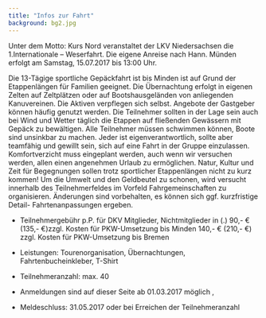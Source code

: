 ```yaml
---
title: "Infos zur Fahrt"
background: bg2.jpg
---
```

Unter dem Motto: Kurs Nord veranstaltet der LKV Niedersachsen die  1.Internationale – Weserfahrt.
Die eigene Anreise nach Hann. Münden erfolgt am Samstag, 15.07.2017 bis 13:00 Uhr.

Die 13-Tägige sportliche Gepäckfahrt ist  bis Minden ist auf Grund der Etappenlängen für Familien geeignet. Die Übernachtung erfolgt in eigenen Zelten auf Zeltplätzen oder auf Bootshausgeländen von anliegenden Kanuvereinen. Die Aktiven verpflegen sich selbst. Angebote der Gastgeber können häufig genutzt werden. Die Teilnehmer sollten in der Lage sein auch bei Wind und Wetter täglich die Etappen auf fließenden Gewässern mit Gepäck zu bewältigen. Alle Teilnehmer müssen schwimmen können, Boote sind unsinkbar zu machen. Jeder ist eigenverantwortlich, sollte aber teamfähig und gewillt sein, sich auf eine Fahrt in der Gruppe einzulassen. Komfortverzicht muss eingeplant werden, auch wenn wir versuchen werden, allen einen angenehmen Urlaub zu ermöglichen. Natur, Kultur und Zeit für Begegnungen sollen trotz sportlicher Etappenlängen nicht zu kurz kommen! Um die Umwelt und den Geldbeutel zu schonen, wird versucht innerhalb des Teilnehmerfeldes im Vorfeld Fahrgemeinschaften zu organisieren. Änderungen sind vorbehalten, es können sich ggf. kurzfristige Detail- Fahrtenanpassungen ergeben. 

- Teilnehmergebühr p.P. für DKV Mitglieder, Nichtmitglieder  in (.)
90,- € (135,- €)zzgl. Kosten für PKW-Umsetzung bis Minden 
140,- € (210,- €) zzgl. Kosten für PKW-Umsetzung bis Bremen


- Leistungen: 
Tourenorganisation, Übernachtungen, Fahrtenbucheinkleber, T-Shirt


- Teilnehmeranzahl:
max. 40


- Anmeldungen sind auf dieser  Seite ab 01.03.2017  möglich ,

-  Meldeschluss: 31.05.2017 oder bei Erreichen der Teilnehmeranzahl
